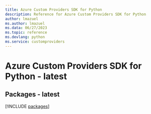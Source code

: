 ```yaml
---
title: Azure Custom Providers SDK for Python
description: Reference for Azure Custom Providers SDK for Python
author: lmazuel
ms.author: lmazuel
ms.data: 06/27/2023
ms.topic: reference
ms.devlang: python
ms.service: customproviders
---
```

# Azure Custom Providers SDK for Python - latest
## Packages - latest
[!INCLUDE [packages](custom-providers-index.md)]